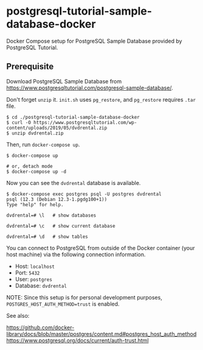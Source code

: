 # postgresql-tutorial-sample-database-docker

Docker Compose setup for PostgreSQL Sample Database provided by PostgreSQL Tutorial.

## Prerequisite

Download PostgreSQL Sample Database from https://www.postgresqltutorial.com/postgresql-sample-database/.

Don't forget `unzip` it. `init.sh` uses `pg_restore`, and `pg_restore` requires `.tar` file.

```
$ cd ./postgresql-tutorial-sample-database-docker
$ curl -O https://www.postgresqltutorial.com/wp-content/uploads/2019/05/dvdrental.zip
$ unzip dvdrental.zip
```

Then, run `docker-compose up`.

```
$ docker-compose up

# or, detach mode
$ docker-compose up -d
```

Now you can see the `dvdrental` database is available.

```
$ docker-compose exec postgres psql -U postgres dvdrental
psql (12.3 (Debian 12.3-1.pgdg100+1))
Type "help" for help.

dvdrental=# \l   # show databases

dvdrental=# \c   # show current database

dvdrental=# \d   # show tables

```


You can connect to PostgreSQL from outside of the Docker container (your host machine) via the following connection information.

- Host: `localhost`
- Port: `5432`
- User: `postgres`
- Database: `dvdrental`

NOTE: Since this setup is for personal development purposes, `POSTGRES_HOST_AUTH_METHOD=trust` is enabled.

See also:

https://github.com/docker-library/docs/blob/master/postgres/content.md#postgres_host_auth_method
https://www.postgresql.org/docs/current/auth-trust.html
